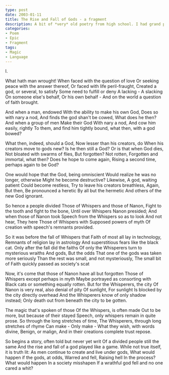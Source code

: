 ```yaml
---
type: post
date: 2003-01-11
title: The Rise and Fall of Gods - a fragment
description: A bit of *very* old poetry from high school. I had grand plans to make it into an epic but, alas, I was only 16 :P
categories:
- Poem
- Epic
- Fragment
tags:
- Magic
- Language
---
```


<div class="verse">
I.

What hath man wrought!
    When faced with the question of love
    Or seeking peace with the answer thereof,
Or faced with life peril-fraught,
    Created a god, or several, to satisfy
    Some need to fulfill or deny
        A lacking -
        A slacking
    On someone else's behalf,
    Or his own behalf -
And on the world a question of faith brought.

And when a man, endowed
    With the ability to make his own God,
    Does so with nary a nod,
And finds the god shan't be cowed,
    What does he then?
    And when a group of men
        Make their God
        With nary a nod,
    And cow him easily, rightly
    To them, and find him tightly
bound, what then, with a god bowed?

What then, indeed, should a God,
    Now lesser than his creators, do
    When his creators move to gods new?
Is he then still a God?
    Or is that when God dies,
    Not bloated with swarms of flies,
        But forgotten?
        Not rotten,
    Forgotten and immortal, what then?
    Does he hope to come again,
Rising a second time, perhaps again to be God?

One would hope that the God, being omniscient
    Would realize he was no longer, otherwise
    Might he become destructive? Likewise,
A god, waiting patient
    Could become restless,
    Try to leave his creators breathless,
        Again,
        But then,
    Be pronounced a heretic
    By all but the hermetic
And others of the new God ignorant.

So hence a people divided
    Those of Whispers and those of Nanon,
    Fight to the tooth and fight to the bone,
Until over Whispers Nanon presided;
    And when those of Nanon took
    Speech from the Whispers so as to look
        And not hear,
        They here
    Those of Whispers with
    Supposed powers of myth
Of creation with speech's remnants provided.

So it was before the fall of Whispers that
    Faith of most all lay in technology,
    Remnants of religion lay in astrology
And superstitious fears like the black cat.
    Only after the fall did the faiths
    Of only the Whisperers turn to mysterious wraiths
        And gods,
        But the odds
    That one of the gods was taken more seriously
    Than the rest was small, and not mysteriously,
The small bit of Faith quickly passed as society's scat

Now, it's come that those of Nanon have all but forgotten
    Those of Whispers except perhaps in myth
    Maybe portrayed as consorting with
Black cats or something equally rotten.
    But for the Whisperers, the city
    Of Nanon is very real, also denial of pity
        Of sunlight,
        For sunlight
    Is blocked by the city directly overhead
    And the Whisperers know of only shadow instead;
Only death out from beneath the city to be gotten.

The magic that's spoken of those
    Of the Whispers, is often made
    Out to be more, but because of their stayed
Speech, only whispers remain in quite prose.
    So through the long stretches of time,
    The Whisperers, through long stretches of rhyme
        Can make -
        Only make -
    What they wish, with words divine,
    Benign, or malign,
And in their creations complete trust repose.

So begins a story, often told but never yet writ
    Of a divided people still the same
    And the rise and fall of a god played like a game.
While not true itself, it is truth lit:
    As men continue to create and live under gods,
    What would happen if the gods, at odds,
        Warred and fell,
        Raising hell
    In the process? What would happen
    In a society misshapen
If a wrathful god fell and no one cared a whit?
</div>

<!--
Notes from the post following this one:
Some parallel universe or future or somesuch where empathy is/has become a major sense. Big-brother type thing ruling over citizens & magic, main character tries to break free etc etc. Futurological Congress helped inspire the dream that inspired this. Anyways, life expectancy increased, dead (god fell) takes on a new sense involving how other people perceive you with empathic sense (need a snazzy name for that. empathesia?) Story about main character as he slowly 'dies', but tries to overcome corrupt powers. Sorta cliche, oh well.

Setting: mix between furcadia-ish (energetic.gif) and big city with no windows *shrug*

reconciling religion and magic
magic of Sabriel, Abhorsens servants (sorta), death still final, but with a twist, magic just a part of humans provided by god that only recently got discovered. Charter = man's constriction on his own free magic

sound, words, and actions in religion and magic, synaesthesia, poetry and music's effect on people -> subjective/subtle magic -> subjective time, location, perception Death in Sabriel, "90 degrees from everything" in SiaSL

(Ran)Gerig/Kerrick
Simon
Joshua
Max
Josef

Partitions of magic, levels controlled by gov't. Magic->influence. Mana. Gov't messed w/perceptions "oblivious to the fact that if they weren't oblivious, they'd probably be screaming in pain" or empathy explosion: cares & worries turned into reality (starving children in africa makes it impossible to not clean your plate, water conservation hurts once you learn about it).
-->
